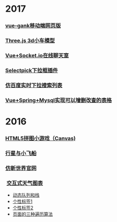 # 2017
### [vue-gank移动端网页版](http://project.zyy1217.com/gank/)
### [Three.js 3d小车模型](https://fyuanfen.github.io/webgl/3dcar)
### [Vue+Socket.io在线聊天室](http://project.zyy1217.com/chat/)
### [Selectpick下拉框插件](https://fyuanfen.github.io/selectpick/)
### [仿百度实时下拉搜索列表](http://project.zyy1217.com/searchlist/)
### [Vue+Spring+Mysql实现可以增删改查的表格](https://github.com/fyuanfen/CURDTable)
# 2016
### [HTML5拼图小游戏（Canvas)](https://fyuanfen.github.io/html5-puzzle)                                                 
### [行星与小飞船](https://fyuanfen.github.io/planet/)
### [仿新世界官网](https://fyuanfen.github.io/world)
###  [交互式天气图表](https://fyuanfen.github.io/weatherchart)
- [动态队列和栈](https://fyuanfen.github.io/stackqueue)
- [个性标签1](https://fyuanfen.github.io/tag1/)
- [个性标签2](https://fyuanfen.github.io/tag2)
- [页面的三种遍历算法](https://fyuanfen.github.io/traverse)

